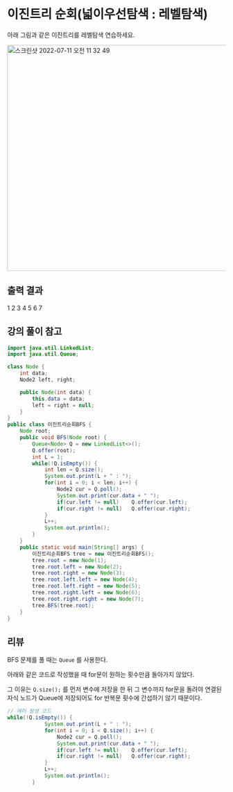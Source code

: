 # 이진트리 순회(넓이우선탐색 : 레벨탐색)

아래 그림과 같은 이진트리를 레벨탐색 연습하세요.

<img width="520" alt="스크린샷 2022-07-11 오전 11 32 49" src="https://user-images.githubusercontent.com/59335077/178179071-84ee474d-cc70-46e2-8dd8-cf07ac5ccef0.png">

## 출력 결과

1 2 3 4 5 6 7



## 강의 풀이 참고

```java
import java.util.LinkedList;
import java.util.Queue;

class Node {
    int data;
    Node2 left, right;

    public Node(int data) {
        this.data = data;
        left = right = null;
    }
}
public class 이진트리순회BFS {
    Node root;
    public void BFS(Node root) {
        Queue<Node> Q = new LinkedList<>();
        Q.offer(root);
        int L = 1;
        while(!Q.isEmpty()) {
            int len = Q.size();
            System.out.print(L + " : ");
            for(int i = 0; i < len; i++) {
                Node2 cur = Q.poll();
                System.out.print(cur.data + " ");
                if(cur.left != null)    Q.offer(cur.left);
                if(cur.right != null)   Q.offer(cur.right);
            }
            L++;
            System.out.println();
        }
    }
    public static void main(String[] args) {
        이진트리순회BFS tree = new 이진트리순회BFS();
        tree.root = new Node(1);
        tree.root.left = new Node(2);
        tree.root.right = new Node(3);
        tree.root.left.left = new Node(4);
        tree.root.left.right = new Node(5);
        tree.root.right.left = new Node(6);
        tree.root.right.right = new Node(7);
        tree.BFS(tree.root);
    }
}
```



## 리뷰

BFS 문제를 풀 때는 `Queue` 를 사용한다.

아래와 같은 코드로 작성했을 때 for문이 원하는 횟수만큼 돌아가지 않았다. 

그 이유는 `Q.size();` 를 먼저 변수에 저장을 한 뒤 그 변수까지 for문을 돌려야 연결된 자식 노드가 Queue에 저장되어도 for 반복문 횟수에 간섭하기 않기 때문이다.

```java
// 에러 발생 코드
while(!Q.isEmpty()) {
            System.out.print(L + " : ");
            for(int i = 0; i < Q.size(); i++) {
                Node2 cur = Q.poll();
                System.out.print(cur.data + " ");
                if(cur.left != null)    Q.offer(cur.left);
                if(cur.right != null)   Q.offer(cur.right);
            }
            L++;
            System.out.println();
        }
```

